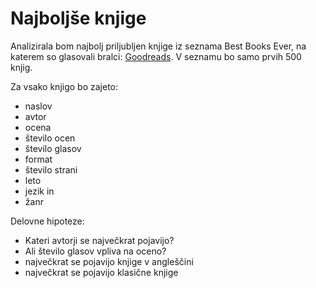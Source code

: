 # Najboljše knjige

Analizirala bom najbolj priljubljen knjige iz seznama Best Books Ever, na katerem so glasovali bralci:
[Goodreads](https://www.goodreads.com/list/show/1.Best_Books_Ever). V seznamu bo samo prvih 500 knjig.

Za vsako knjigo bo zajeto:
- naslov
- avtor
- ocena
- število ocen
- število glasov
- format
- število strani
- leto
- jezik in
- žanr

Delovne hipoteze:
- Kateri avtorji se največkrat pojavijo?
- Ali število glasov vpliva na oceno?
- največkrat se pojavijo knjige v angleščini
- največkrat se pojavijo klasične knjige
